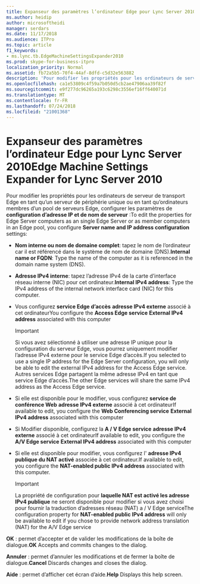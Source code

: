 ```yaml
---
title: Expanseur des paramètres l’ordinateur Edge pour Lync Server 2010
ms.author: heidip
author: microsoftheidi
manager: serdars
ms.date: 11/17/2018
ms.audience: ITPro
ms.topic: article
f1_keywords:
- ms.lync.tb.EdgeMachineSettingsExpander2010
ms.prod: skype-for-business-itpro
localization_priority: Normal
ms.assetid: fb72a5b5-70f4-44af-8dfd-c5d32e563882
description: 'Pour modifier les propriétés pour les ordinateurs de serveur de transport Edge en tant qu’un serveur de périphérie unique ou en tant qu’ordinateurs membres d’un pool de serveurs Edge, vous configurez le nom du serveur et les paramètres de configuration d’adresses IP :'
ms.openlocfilehash: ca1e53809c4f59a7b050d5cb2ae47906aa39f82f
ms.sourcegitcommit: e9f277dc96265a193c6298c3556ef16ff640071d
ms.translationtype: MT
ms.contentlocale: fr-FR
ms.lasthandoff: 07/24/2018
ms.locfileid: "21001368"
---
```

# <a name="edge-machine-settings-expander-for-lync-server-2010"></a><span data-ttu-id="42995-103">Expanseur des paramètres l’ordinateur Edge pour Lync Server 2010</span><span class="sxs-lookup"><span data-stu-id="42995-103">Edge Machine Settings Expander for Lync Server 2010</span></span>
 
<span data-ttu-id="42995-104">Pour modifier les propriétés pour les ordinateurs de serveur de transport Edge en tant qu’un serveur de périphérie unique ou en tant qu’ordinateurs membres d’un pool de serveurs Edge, configurer les paramètres de **configuration d’adresse IP et de nom de serveur** :</span><span class="sxs-lookup"><span data-stu-id="42995-104">To edit the properties for Edge Server computers as an single Edge Server or as member computers in an Edge pool, you configure **Server name and IP address configuration** settings:</span></span>
  
- <span data-ttu-id="42995-105">**Nom interne ou nom de domaine complet**: tapez le nom de l’ordinateur car il est référencé dans le système de nom de domaine (DNS).</span><span class="sxs-lookup"><span data-stu-id="42995-105">**Internal name or FQDN**: Type the name of the computer as it is referenced in the domain name system (DNS).</span></span> 
    
- <span data-ttu-id="42995-106">**Adresse IPv4 interne**: tapez l’adresse IPv4 de la carte d’interface réseau interne (NIC) pour cet ordinateur.</span><span class="sxs-lookup"><span data-stu-id="42995-106">**Internal IPv4 address**: Type the IPv4 address of the internal network interface card (NIC) for this computer.</span></span>
    
- <span data-ttu-id="42995-107">Vous configurez **service Edge d’accès** **adresse IPv4 externe** associé à cet ordinateur</span><span class="sxs-lookup"><span data-stu-id="42995-107">You configure the **Access Edge service** **External IPv4 address** associated with this computer</span></span>
    
    > [!IMPORTANT]
    > <span data-ttu-id="42995-108">Si vous avez sélectionné à utiliser une adresse IP unique pour la configuration du serveur Edge, vous pourrez uniquement modifier l’adresse IPv4 externe pour le service Edge d’accès.</span><span class="sxs-lookup"><span data-stu-id="42995-108">If you selected to use a single IP address for the Edge Server configuration, you will only be able to edit the external IPv4 address for the Access Edge service.</span></span> <span data-ttu-id="42995-109">Autres services Edge partagent la même adresse IPv4 en tant que service Edge d’accès.</span><span class="sxs-lookup"><span data-stu-id="42995-109">The other Edge services will share the same IPv4 address as the Access Edge service.</span></span> 
  
- <span data-ttu-id="42995-110">Si elle est disponible pour le modifier, vous configurez **service de conférence Web** **adresse IPv4 externe** associé à cet ordinateur</span><span class="sxs-lookup"><span data-stu-id="42995-110">If available to edit, you configure the **Web Conferencing service** **External IPv4 address** associated with this computer</span></span>
    
- <span data-ttu-id="42995-111">Si Modifier disponible, configurez la **A / V Edge service** **adresse IPv4 externe** associé à cet ordinateur</span><span class="sxs-lookup"><span data-stu-id="42995-111">If available to edit, you configure the **A/V Edge service** **External IPv4 address** associated with this computer</span></span>
    
- <span data-ttu-id="42995-112">Si elle est disponible pour modifier, vous configurez l' **adresse IPv4 publique du NAT activé** associée à cet ordinateur.</span><span class="sxs-lookup"><span data-stu-id="42995-112">If available to edit, you configure the **NAT-enabled public IPv4 address** associated with this computer.</span></span>
    
    > [!IMPORTANT]
    > <span data-ttu-id="42995-113">La propriété de configuration pour **laquelle NAT est activé les adresse IPv4 publique** ne seront disponible pour modifier si vous avez choisi pour fournir la traduction d’adresses réseau (NAT) a / V Edge service</span><span class="sxs-lookup"><span data-stu-id="42995-113">The configuration property for **NAT-enabled public IPv4 address** will only be available to edit if you chose to provide network address translation (NAT) for the A/V Edge service</span></span>
  
 <span data-ttu-id="42995-114">**OK** : permet d’accepter et de valider les modifications de la boîte de dialogue.</span><span class="sxs-lookup"><span data-stu-id="42995-114">**OK** Accepts and commits changes to the dialog.</span></span>
  
 <span data-ttu-id="42995-115">**Annuler** : permet d’annuler les modifications et de fermer la boîte de dialogue.</span><span class="sxs-lookup"><span data-stu-id="42995-115">**Cancel** Discards changes and closes the dialog.</span></span>
  
 <span data-ttu-id="42995-116">**Aide** : permet d’afficher cet écran d’aide.</span><span class="sxs-lookup"><span data-stu-id="42995-116">**Help** Displays this help screen.</span></span>
  

